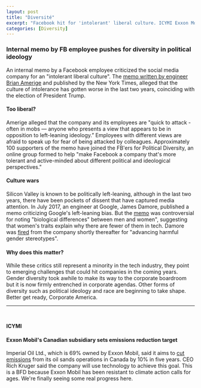 ```yaml
---
layout: post
title: "Diversité"
excerpt: "Facebook hit for 'intolerant' liberal culture. ICYMI Exxon Mobil subsidiary to cut emissions."
categories: [Diversity]
---
```


### Internal memo by FB employee pushes for diversity in political ideology

An internal memo by a Facebook employee criticized the social media company for an "intolerant liberal culture". The <a href="https://int.nyt.com/data/documenthelper/201-facebook-political-diversity/a8dfe9ae492061f54455/optimized/full.pdf#page=1" target="_blank">memo written by engineer Brian Amerige</a> and published by the New York Times, alleged that the culture of intolerance has gotten worse in the last two years, coinciding with the election of President Trump.

#### Too liberal?

Amerige alleged that the company and its employees are "quick to attack - often in mobs — anyone who presents a view that appears to be in opposition to left-leaning ideology.” Employees with different views are afraid to speak up for fear of being attacked by colleagues. Approximately 100 supporters of the memo have joined the FB'ers for Political Diversity, an online group formed to help "make Facebook a company that's more tolerant and active-minded about different political and ideological perspectives."

#### Culture wars

Silicon Valley is known to be politically left-leaning, although in the last two years, there have been pockets of dissent that have captured media attention. In July 2017, an engineer at Google, James Damore, published a memo criticizing Google's left-leaning bias. But the <a href= "https://assets.documentcloud.org/documents/3914586/Googles-Ideological-Echo-Chamber.pdf" target="_blank">memo</a> was controversial for noting "biological differences" between men and women", suggesting that women's traits explain why there are fewer of them in tech. Damore was <a href="https://www.nytimes.com/2017/08/08/technology/google-engineer-fired-gender-memo.html" target="_blank">fired</a> from the company shortly thereafter for "advancing harmful gender stereotypes".

#### Why does this matter?

While these critics still represent a minority in the tech industry, they point to emerging challenges that could hit companies in the coming years. Gender diversity took awhile to make its way to the corporate boardroom but it is now firmly entrenched in corporate agendas. Other forms of diversity such as political ideology and race are beginning to take shape. Better get ready, Corporate America.

* * *
<br />

**ICYMI**

#### **Exxon Mobil's Canadian subsidiary sets emissions reduction target**

Imperial Oil Ltd., which is 69% owned by Exxon Mobil, said it aims to <a href="https://www.cbc.ca/news/canada/calgary/imperial-oil-cut-greenhouse-gas-emmisions-1.4802498" target="_blank">cut emissions</a> from its oil sands operations in Canada by 10% in five years. CEO Rich Kruger said the company will use technology to achieve this goal. This is a BFD because Exxon Mobil has been resistant to climate action calls for ages. We're finally seeing some real progress here.
